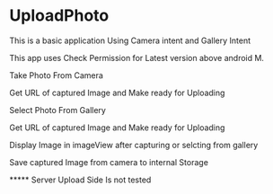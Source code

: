 # UploadPhoto
This is a basic application Using Camera intent and Gallery Intent

This app uses Check Permission for Latest version above android M.

Take Photo From Camera

Get URL of captured Image and Make ready for Uploading

Select Photo From Gallery

Get URL of captured Image and Make ready for Uploading

Display Image in imageView after capturing or selcting from gallery

Save captured Image from camera to internal Storage


***** Server Upload Side Is not tested

